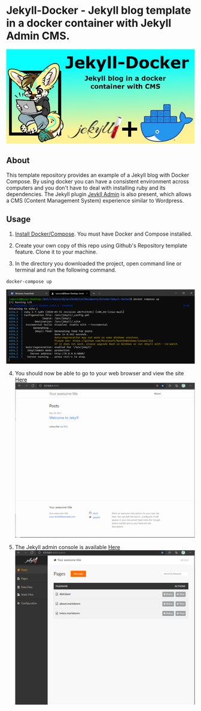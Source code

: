 # Jekyll-Docker - Jekyll blog template in a docker container with Jekyll Admin CMS.
![Project-Banner](/readme/project-banner.png)

## About

This template repository provides an example of a Jekyll blog with Docker Compose. By using docker you can have a consistent environment across computers and you don't have to deal with installing ruby and its dependencies. The Jekyll plugin [Jeykll Admin](https://github.com/jekyll/jekyll-admin) is also present, which allows a CMS (Content Management System) experience similar to Wordpress.

## Usage

1. [Install Docker/Compose](https://docs.docker.com/compose/install/). You must have Docker and Compose installed.

2. Create your own copy of this repo using Github's Repository template feature. Clone it to your machine.

3. In the directory you downloaded the project, open command line or terminal and run the following command.

```
docker-compose up
```
![docker compose command](readme/command1.PNG)

4. You should now be able to go to your web browser and view the site [Here](http://127.0.0.1:4000/)
![Site](readme/site.png)

5. The Jekyll admin console is available [Here](http://127.0.0.1:4000/admin)
![Jeykll Admin](readme/admin.png)
